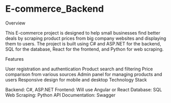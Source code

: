 # E-commerce_Backend

Overview

This E-commerce project is designed to help small businesses find better deals by scraping product prices from big company websites and displaying them to users. The project is built using C# and ASP.NET for the backend, SQL for the database, React for the frontend, and Python for web scraping.

Features

User registration and authentication
Product search and filtering
Price comparison from various sources
Admin panel for managing products and users
Responsive design for mobile and desktop
Technology Stack

Backend: C#, ASP.NET
Frontend: Will use Angular or React
Database: SQL
Web Scraping: Python
API Documentation: Swagger
